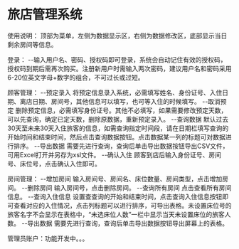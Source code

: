 # 旅店管理系统



使用说明：
顶部为菜单，左侧为数据显示区，右侧为数据修改区，底部显示当日剩余房间等信息。

登录：
--输入用户名、密码、授权码即可登录，系统会自动记住有效的授权码，授权码到期后需再次购买。注册新用户时需输入两次密码，建议用户名和密码采用6-20位英文字母+数字的组合，不可过长或过短。

顾客管理：
--预定录入
	将预定信息录入系统，必需填写姓名、身份证号、入住日期、离店日期、房间号，其他信息可以填写，也可等入住的时候填写。
--取消预定
	删除预定信息，必需填写身份证号。其他不必填写，如果需要修改预定天数，可以先查询，确定已定天数，删除原数据，重新预定录入。
--查询数据
	默认过去30天至未来30天入住旅客的信息，如需查询指定时间段，请在日期栏填写查询的开始时间和结束时间，然后点击查询数据按钮。点击数据某一列的标题可对数据进行排序。
--导出数据
	需要先进行查询，查询后单击导出数据按钮导出CSV文件，可用Excel打开并另存为xsl文件。
--确认入住
	顾客到店后输入身份证号、房间号、床位号，点击确认入住即可。

房间管理：
--增加房间
	输入房间号、房间名、床位数量、房间类型，点击增加房间。
--删除房间
	输入房间号，点击删除房间。
--查询所有房间
	点击查看所有房间信息。
--查询入住信息
	设置查查询的开始和结束时间，点击查询入住信息按钮即可查看对应的入住情况，点击列标题可以进行排序，可导出表格。未设置床位号的旅客名字不会显示在表格中，“未选床位人数”一栏中显示当天未设置床位的旅客人数。
--导出数据
	需要先进行查询，查询后单击导出数据按钮导出屏幕上的表格。

管理员账户：功能开发中。。。
